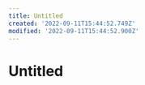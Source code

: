 ```yaml
---
title: Untitled
created: '2022-09-11T15:44:52.749Z'
modified: '2022-09-11T15:44:52.900Z'
---
```


# Untitled

